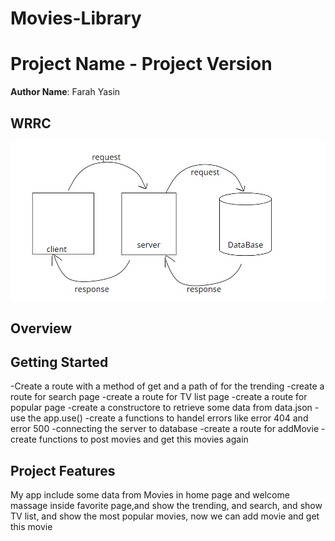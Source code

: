 # Movies-Library
# Project Name - Project Version

**Author Name**: Farah Yasin

## WRRC
![WRRC](wrrc_3.jpg)

## Overview

## Getting Started

-Create a route with a method of get and a path of for the trending
-create a route for search page
-create a route for TV list page
-create a route for popular page
-create a constructore to retrieve some data from data.json
-use the app.use()
-create a functions to handel errors like error 404 and error 500
-connecting the server to database
-create a route for addMovie
-create functions to post movies and get this movies again

## Project Features
My app include some data from Movies in home page and welcome massage inside favorite page,and show the trending, and search, and show TV list, and show the most popular movies, now we can add movie and get this movie